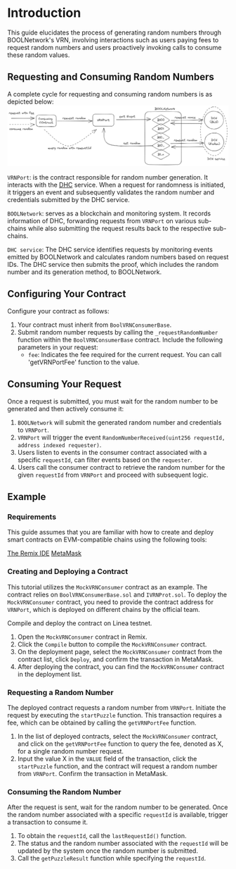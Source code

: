 # Introduction

This guide elucidates the process of generating random numbers through BOOLNetwork's VRN, involving interactions such as users paying fees to request random numbers and users proactively invoking calls to consume these random values.

## Requesting and Consuming Random Numbers

A complete cycle for requesting and consuming random numbers is as depicted below:
![vrn workflow.png](./img/vrn-workflow.png)

`VRNPort`: is the contract responsible for random number generation. It interacts with the [DHC](https://docs.bool.network/docs/concepts/dynamic-hidden-committee-dhc) service. When a request for randomness is initiated, it triggers an event and subsequently validates the random number and credentials submitted by the DHC service.

`BOOLNetwork`: serves as a blockchain and monitoring system. It records information of DHC, forwarding requests from `VRNPort` on various sub-chains while also submitting the request results back to the respective sub-chains.

`DHC service`: The DHC service identifies requests by monitoring events emitted by BOOLNetwork and calculates random numbers based on request IDs. The DHC service then submits the proof, which includes the random number and its generation method, to BOOLNetwork.

## Configuring Your Contract

Configure your contract as follows:

1. Your contract must inherit from `BoolVRNConsumerBase`.
2. Submit random number requests by calling the `_requestRandomNumber` function within the `BoolVRNConsumerBase` contract. Include the following parameters in your request:
    - `fee`: Indicates the fee required for the current request. You can call 'getVRNPortFee' function to the value.
  
## Consuming Your Request

Once a request is submitted, you must wait for the random number to be generated and then actively consume it:

1. `BOOLNetwork` will submit the generated random number and credentials to `VRNPort`.
2. `VRNPort` will trigger the event `RandomNumberReceived(uint256 requestId, address indexed requester)`.
3. Users listen to events in the consumer contract associated with a specific `requestId`, can filter events based on the `requester`.
4. Users call the consumer contract to retrieve the random number for the given `requestId` from `VRNPort` and proceed with subsequent logic.

## Example

### Requirements

This guide assumes that you are familiar with how to create and deploy smart contracts on EVM-compatible chains using the following tools:

[The Remix IDE](https://remix.ethereum.org/)
[MetaMask](https://metamask.io/)

### Creating and Deploying a Contract

This tutorial utilizes the `MockVRNConsumer` contract as an example. The contract relies on `BoolVRNConsumerBase.sol` and `IVRNProt.sol`. To deploy the `MockVRNConsumer` contract, you need to provide the contract address for `VRNPort`, which is deployed on different chains by the official team.

Compile and deploy the contract on Linea testnet.

1. Open the `MockVRNConsumer` contract in Remix.
2. Click the `Compile` button to compile the `MockVRNConsumer` contract.
3. On the deployment page, select the `MockVRNConsumer` contract from the contract list, click `Deploy`, and confirm the transaction in MetaMask.
4. After deploying the contract, you can find the `MockVRNConsumer` contract in the deployment list.

### Requesting a Random Number

The deployed contract requests a random number from `VRNPort`. Initiate the request by executing the `startPuzzle` function. This transaction requires a fee, which can be obtained by calling the `getVRNPortFee` function.

1. In the list of deployed contracts, select the `MockVRNConsumer` contract, and click on the `getVRNPortFee` function to query the fee, denoted as X, for a single random number request.
2. Input the value X in the `VALUE` field of the transaction, click the `startPuzzle` function, and the contract will request a random number from `VRNPort`. Confirm the transaction in MetaMask.

### Consuming the Random Number

After the request is sent, wait for the random number to be generated. Once the random number associated with a specific `requestId` is available, trigger a transaction to consume it.

1. To obtain the `requestId`, call the `lastRequestId()` function.
2. The status and the random number associated with the `requestId` will be updated by the system once the random number is submitted.
3. Call the `getPuzzleResult` function while specifying the `requestId`.

